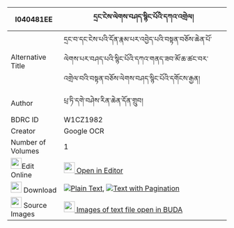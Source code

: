 |I040481EE|དྲང་ངེས་ལེགས་བཤད་སྙིང་པོའི་དཀའ་འགྲེལ། 
| --- | --- 
|Alternative Title |དྲང་བ་དང་ངེས་པའི་དོན་རྣམ་པར་འབྱེད་པའི་བསྟན་བཅོས་ཆེན་པོ་ལེགས་པར་བཤད་པའི་སྙིང་པོའི་དཀའ་གནད་ཟབ་མོ་ཆ་ཚང་བར་འགྲེལ་བའི་བསྟན་བཅོས་ལེགས་བཤད་སྙིང་པོའི་དགོངས་རྒྱན།
|Author| པྲ་ཏི་དགེ་བཤེས་རིན་ཆེན་དོན་གྲུབ།
|BDRC ID | W1CZ1982
|Creator | Google OCR
|Number of Volumes| 1
|<img width="25" src="https://img.icons8.com/color/25/000000/edit-property.png">Edit Online| [<img width="25" src="https://avatars.githubusercontent.com/u/45091458?s=200&v=4"> Open in Editor](http://editor.openpecha.org/I040481EE)
|<img width="25" src="https://img.icons8.com/fluent/48/000000/download-2.png"/>  Download | [![](https://img.icons8.com/color/20/000000/txt.png)Plain Text](https://github.com/Openpecha/I040481EE/releases/download/v1/drang_ngelek_she_nyingpo_i_kan_plain_I040481EE.zip), [![](https://img.icons8.com/color/20/000000/txt.png)Text with Pagination](https://github.com/Openpecha/I040481EE/releases/download/v1/drang_ngelek_she_nyingpo_i_kan_pages_I040481EE.zip)
|<img width="25" src="https://img.icons8.com/plasticine/100/000000/pictures-folder.png"/>  Source Images | [<img width="25" src="https://library.bdrc.io/icons/BUDA-small.svg"> Images of text file open in BUDA](https://library.bdrc.io/show/bdr:W1CZ1982)